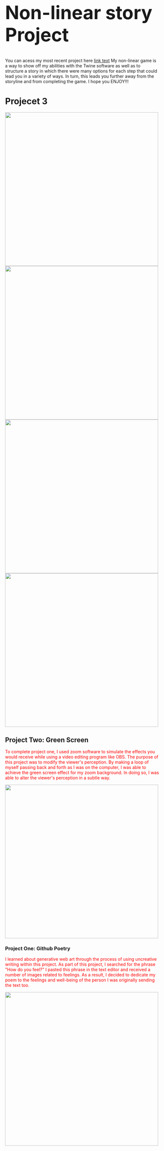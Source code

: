 <h1 style="font-size:60px;"> Non-linear story Project </h1> 

   
You can acess my most recent project here <a href="https://twinery.org/2/#!/stories/b2a5756d-c6f9-4639-a36c-0ce981a00b31">link text</a>
My non-linear game is a way to show off my abilities with the Twine software as well as to structure a story in which there were many options for each step that could lead you in a variety of ways. In turn, this leads you further away from the storyline and from completing the game. I hope you ENJOY!!!


   


<html>
<head>
<style>
body {
  background-image: url("https://ak.picdn.net/shutterstock/videos/8582965/thumb/1.jpg?ip=x480");
}
</style>
</head>
<body>


<h1> Projecet 3 </h1>
  
  <img src="https://drive.google.com/uc?export=download&id=1vzg68Gp-VVTl0LpZRY0s4jKN5YtsMwPX" width="500px">
   <img src="https://drive.google.com/uc?export=download&id=1Q1wEClg3xAgEzfsZIwA3YLXleJItUz8H" width="500px">
  <img src=" https://drive.google.com/uc?export=download&id=1MOzNnswFqjGIY28mlYbbaW3FAp7TpFh1" width="500px">
  <img src="https://drive.google.com/uc?export=download&id=1uM3GxRC_rwKDQ-ZItTVpklb_0Ss2Rj8m" width="500px"> 
  
  <h2> Project Two: Green Screen</h2>
  <p style="color:red;">
     To complete project one, I used zoom software to simulate the effects you would receive while using a video editing program like OBS. The purpose of this project was to modify the viewer's perception. By making a loop of myself passing back and forth as I was on the computer, I was able to achieve the green screen effect for my zoom background. In doing so, I was able to alter the viewer's perception in a subtle way.
     

  </p>
<img src="https://drive.google.com/uc?export=download&id=1PqqyPAhbHg8P3Ixw2fdftQgNUZvhsLwq" width="500px"> 
 
</body>
</html>

<h3> Project One: Github Poetry </h3>
<p style="color:red;"> 
  I learned about generative web art through the process of using uncreative writing within this project. As part of this project, I searched for the phrase "How do you feel?" I pasted this phrase in the text editor and received a number of images related to feelings. As a result, I decided to dedicate my poem to the feelings and well-being of the person I was originally sending the text too.  

</p>

<img src=" https://drive.google.com/uc?export=download&id=1O7CXdj5ySzVezauyHdGmQmQNuUkIu4wA" width="500px"> 

